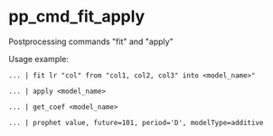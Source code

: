# pp_cmd_fit_apply
Postprocessing commands "fit" and "apply"

Usage example:  
```
... | fit lr "col" from "col1, col2, col3" into <model_name>"
```  
```
... | apply <model_name>
```  
```
... | get_coef <model_name>
```
```
... | prophet value, future=101, period='D', modelType=additive
```




